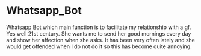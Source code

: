 # Whatsapp_Bot
Whatsapp Bot which main function is to facilitate my relationship with a gf. Yes well 21st century. She wants me to send her good mornings every day and show her affection when she asks. It has been very often lately and she would get offended when I do not do it so this has become quite annoying. 
